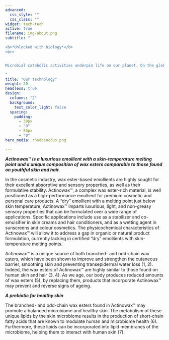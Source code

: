 ```yaml
---
advanced:
  css_style: ""
  css_class: ""
widget: tech-tech
active: true
filename: img/about.png
subtitle: "

<b>*Unlocked with biology*</b>
<br>


Microbial catabolic activities underpin life on our planet. On the global scale, these enzymes and pathways are essential to the carbon cycle of the biosphere. They also maintain the health of all ecosystems ranging from ocean and forest environments to the different parts of the human body. 

"
title: "Our technology"
weight: 20
headless: true
design:
  columns: "2"
  background:
    text_color_light: false
  spacing:
    padding:
      - 30px
      - "0"
      - 50px
      - "0"
hero_media: rhodococcus.png

---
```



*<b>Actinowax™ is a luxurious emollient with a skin-temperature melting point and a unique composition of wax esters comparable to those found on youthful skin and hair.</b>*

In the cosmetic industry, wax ester-based emollients are highly sought for their excellent absorptive and sensory properties, as well as their formulative stability. Actinowax™, a complex wax ester-rich material, is well positioned as a high-performance emollient for premium cosmetic and personal care products. A “dry” emollient with a melting point just below skin temperature, Actinowax™ imparts luxurious, light, and non-greasy sensory properties that can be formulated over a wide range of applications. Specific applications include use as a stabilizer and co-emulsifier in skin creams and hair conditioners, and as a wetting agent in sunscreens and colour cosmetics. The physicochemical characteristics of Actinowax™ will allow it to address a gap in organic or natural product formulation, currently lacking in certified “dry” emollients with skin-temperature melting points. 

Actinowax™ is a unique source of both branched- and odd-chain wax esters, which have been shown to improve and strengthen the cutaneous barrier, smoothing skin and preventing transepidermal water loss (1, 2). Indeed, the wax esters of Actinowax™ are highly similar to those found on human skin and hair (3, 4). As we age, our body produces reduced amounts of wax esters (5), by replacing them, products that incorporate Actinowax™ may prevent and reverse signs of ageing.

*<b>A prebiotic for healthy skin</b>*

The branched- and odd-chain wax esters found in Actinowax™ may promote a balanced microbiome and healthy skin. The metabolism of these unique lipids by the skin microbiome results in the production of short-chain fatty acids that are known to modulate human and microbiome health (6). Furthermore, these lipids can be incorporated into lipid membranes of the microbiome, helping them to interact with human skin (7). 

